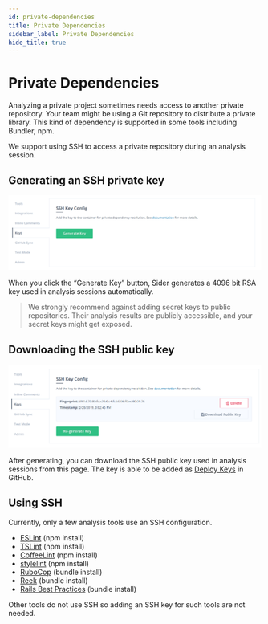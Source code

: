 ```yaml
---
id: private-dependencies
title: Private Dependencies
sidebar_label: Private Dependencies
hide_title: true
---
```


# Private Dependencies

Analyzing a private project sometimes needs access to another private repository. Your team might be using a Git repository to distribute a private library. This kind of dependency is supported in some tools including Bundler, npm.

We support using SSH to access a private repository during an analysis session.

## Generating an SSH private key

![Generate SSH private key](../assets/ssh-key-generate-key.png)

When you click the “Generate Key” button, Sider generates a 4096 bit RSA key used in analysis sessions automatically.

> We strongly recommend against adding secret keys to public repositories. Their analysis results are publicly accessible, and your secret keys might get exposed.

## Downloading the SSH public key

![Download SSH public key](../assets/ssh-key-download-key.png)

After generating, you can download the SSH public key used in analysis sessions from this page. The key is able to be added as [Deploy Keys](https://developer.github.com/v3/guides/managing-deploy-keys/#deploy-keys) in GitHub.

## Using SSH

Currently, only a few analysis tools use an SSH configuration.

* [ESLint](../tools/javascript/eslint.md) (npm install)
* [TSLint](../tools/javascript/tslint.md) (npm install)
* [CoffeeLint](../tools/javascript/coffeelint.md) (npm install)
* [stylelint](../tools/css/stylelint.md) (npm install)
* [RuboCop](../tools/ruby/rubocop.md) (bundle install)
* [Reek](../tools/ruby/reek.md) (bundle install)
* [Rails Best Practices](../tools/ruby/rails-bestpractices.md) (bundle install)

Other tools do not use SSH so adding an SSH key for such tools are not needed.

